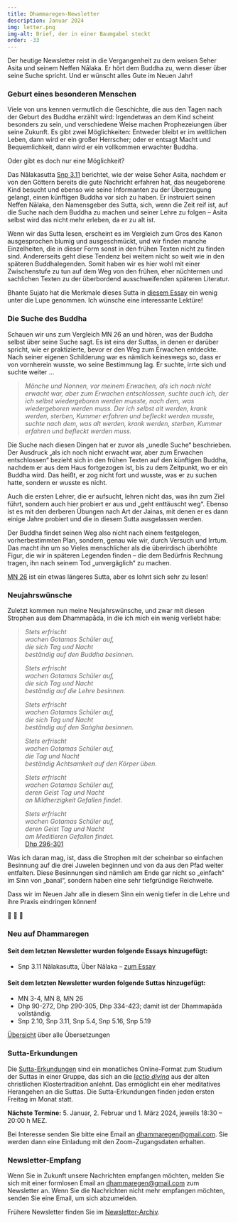 ```yaml
---
title: Dhammaregen-Newsletter
description: Januar 2024
img: letter.png
img-alt: Brief, der in einer Baumgabel steckt
order: -33
---
```


Der heutige Newsletter reist in die Vergangenheit zu dem weisen Seher Asita und seinem Neffen Nālaka. Er hört dem Buddha zu, wenn dieser über seine Suche spricht. Und er wünscht alles Gute im Neuen Jahr! 

### Geburt eines besonderen Menschen

Viele von uns kennen vermutlich die Geschichte, die aus den Tagen nach der Geburt des Buddha erzählt wird: Irgendetwas an dem Kind scheint besonders zu sein, und verschiedene Weise machen Prophezeiungen über seine Zukunft. Es gibt zwei Möglichkeiten: Entweder bleibt er im weltlichen Leben, dann wird er ein großer Herrscher; oder er entsagt Macht und Bequemlichkeit, dann wird er ein vollkommen erwachter Buddha.

Oder gibt es doch nur eine Möglichkeit?

Das Nālakasutta [Snp 3.11](#/sutta/snp3.11/de/sabbamitta) berichtet, wie der weise Seher Asita, nachdem er von den Göttern bereits die gute Nachricht erfahren hat, das neugeborene Kind besucht und ebenso wie seine Informanten zu der Überzeugung gelangt, einen künftigen Buddha vor sich zu haben. Er instruiert seinen Neffen Nālaka, den Namensgeber des Sutta, sich, wenn die Zeit reif ist, auf die Suche nach dem Buddha zu machen und seiner Lehre zu folgen – Asita selbst wird das nicht mehr erleben, da er zu alt ist.

Wenn wir das Sutta lesen, erscheint es im Vergleich zum Gros des Kanon ausgesprochen blumig und ausgeschmückt, und wir finden manche Einzelheiten, die in dieser Form sonst in den frühen Texten nicht zu finden sind. Andererseits geht diese Tendenz bei weitem nicht so weit wie in den späteren Buddhalegenden. Somit haben wir es hier wohl mit einer Zwischenstufe zu tun auf dem Weg von den frühen, eher nüchternen und sachlichen Texten zu der überbordend ausschweifenden späteren Literatur.

Bhante Sujato hat die Merkmale dieses Sutta in [diesem Essay](/#wiki/mythologie/nalaka) ein wenig unter die Lupe genommen. Ich wünsche eine interessante Lektüre!

### Die Suche des Buddha

Schauen wir uns zum Vergleich MN 26 an und hören, was der Buddha selbst über seine Suche sagt. Es ist eins der Suttas, in denen er darüber spricht, wie er praktizierte, bevor er den Weg zum Erwachen entdeckte. Nach seiner eigenen Schilderung war es nämlich keineswegs so, dass er von vornherein wusste, wo seine Bestimmung lag. Er suchte, irrte sich und suchte weiter …

>*Mönche und Nonnen, vor meinem Erwachen, als ich noch nicht erwacht war, aber zum Erwachen entschlossen, suchte auch ich, der ich selbst wiedergeboren werden musste, nach dem, was wiedergeboren werden muss. Der ich selbst alt werden, krank werden, sterben, Kummer erfahren und befleckt werden musste, suchte nach dem, was alt werden, krank werden, sterben, Kummer erfahren und befleckt werden muss.*

Die Suche nach diesen Dingen hat er zuvor als „unedle Suche“ beschrieben. Der Ausdruck „als ich noch nicht erwacht war, aber zum Erwachen entschlossen“ bezieht sich in den frühen Texten auf den künftigen Buddha, nachdem er aus dem Haus fortgezogen ist, bis zu dem Zeitpunkt, wo er ein Buddha wird. Das heißt, er zog nicht fort und wusste, was er zu suchen hatte, sondern er wusste es nicht.

Auch die ersten Lehrer, die er aufsucht, lehren nicht das, was ihn zum Ziel führt, sondern auch hier probiert er aus und „geht enttäuscht weg“. Ebenso ist es mit den derberen Übungen nach Art der Jainas, mit denen er es dann einige Jahre probiert und die in diesem Sutta ausgelassen werden.

Der Buddha findet seinen Weg also nicht nach einem festgelegen, vorherbestimmten Plan, sondern, genau wie wir, durch Versuch und Irrtum. Das macht ihn um so Vieles menschlicher als die überirdisch überhöhte Figur, die wir in späteren Legenden finden – die dem Bedürfnis Rechnung tragen, ihn nach seinem Tod „unvergäglich“ zu machen.

[MN 26](#/sutta/mn26/de/sabbamitta) ist ein etwas längeres Sutta, aber es lohnt sich sehr zu lesen!

### Neujahrswünsche

Zuletzt kommen nun meine Neujahrswünsche, und zwar mit diesen Strophen aus dem Dhammapāda, in die ich mich ein wenig verliebt habe:

>*Stets erfrischt*  
>*wachen Gotamas Schüler auf,*  
>*die sich Tag und Nacht*  
>*beständig auf den Buddha besinnen.* 
> 
>*Stets erfrischt*  
>*wachen Gotamas Schüler auf,*  
>*die sich Tag und Nacht*  
>*beständig auf die Lehre besinnen.*  
>
>*Stets erfrischt*  
>*wachen Gotamas Schüler auf,*  
>*die sich Tag und Nacht*  
>*beständig auf den Saṅgha besinnen.*  
>
>*Stets erfrischt*  
>*wachen Gotamas Schüler auf,*  
>*die Tag und Nacht*  
>*beständig Achtsamkeit auf den Körper üben.*  
>
>*Stets erfrischt*  
>*wachen Gotamas Schüler auf,*  
>*deren Geist Tag und Nacht*  
>*an Mildherzigkeit Gefallen findet.*  
>
>*Stets erfrischt*  
>*wachen Gotamas Schüler auf,*  
>*deren Geist Tag und Nacht*  
>*am Meditieren Gefallen findet.*  
>[Dhp 296-301](#/sutta/dhp296:1/de/sabbamitta)

Was ich daran mag, ist, dass die Strophen mit der scheinbar so einfachen Besinnung auf die drei Juwelen beginnen und von da aus den Pfad weiter entfalten. Diese Besinnungen sind nämlich am Ende gar nicht so „einfach“ im Sinn von „banal“, sondern haben eine sehr tiefgründige Reichweite.

Dass wir im Neuen Jahr alle in diesem Sinn ein wenig tiefer in die Lehre und ihre Praxis eindringen können!

🎊 🎊 🎊

### Neu auf Dhammaregen

#### Seit dem letzten Newsletter wurden folgende Essays hinzugefügt:

- Snp 3.11 Nālakasutta, Über Nālaka – [zum Essay](#/wiki/mythologie/nalaka)

#### Seit dem letzten Newsletter wurden folgende Suttas hinzugefügt:

- MN 3-4, MN 8, MN 26
- Dhp 90-272, Dhp 290-305, Dhp 334-423; damit ist der Dhammapāda vollständig.
- Snp 2.10, Snp 3.11, Snp 5.4, Snp 5.16, Snp 5.19

[Übersicht](#/wiki/uebersetzung/uebersicht) über alle Übersetzungen

### Sutta-Erkundungen 

Die [Sutta-Erkundungen](#/wiki/erkundung) sind ein monatliches Online-Format zum Studium der Suttas in einer Gruppe, das sich an die [*lectio divina*](https://de.wikipedia.org/wiki/Lectio_divina) aus der alten christlichen Klostertradition anlehnt. Das ermöglicht ein eher meditatives Herangehen an die Suttas. Die Sutta-Erkundungen finden jeden ersten Freitag im Monat statt. 

**Nächste Termine:** 5. Januar, 2. Februar und 1. März 2024, jeweils 18:30 – 20:00 h MEZ.

Bei Interesse senden Sie bitte eine Email an [dhammaregen@gmail.com](mailto:dhammaregen@gmail.com). Sie werden dann eine Einladung mit den Zoom-Zugangsdaten erhalten.

### Newsletter-Empfang

Wenn Sie in Zukunft unsere Nachrichten empfangen möchten, melden Sie sich mit einer formlosen Email an [dhammaregen@gmail.com](mailto:dhammaregen@gmail.com) zum Newsletter an. Wenn Sie die Nachrichten nicht mehr empfangen möchten, senden Sie eine Email, um sich abzumelden. 

Frühere Newsletter finden Sie im [Newsletter-Archiv](#/wiki/news/inhalt).
